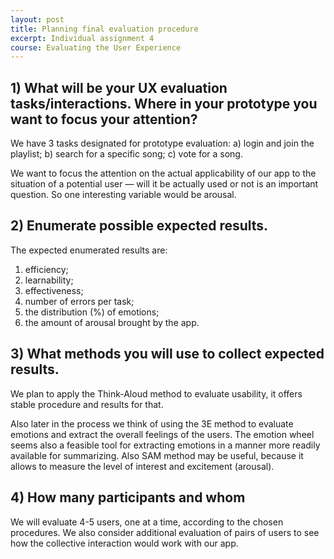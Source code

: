 ```yaml
---
layout: post
title: Planning final evaluation procedure
excerpt: Individual assignment 4
course: Evaluating the User Experience
---
```


## 1) What will be your UX evaluation tasks/interactions. Where in your prototype you want to focus your attention?

We have 3 tasks designated for prototype evaluation: a) login and join the playlist;
b) search for a specific song; c) vote for a song. 

We want to focus the attention on the actual applicability of our app to the situation of a potential user — will it be actually used or not is an important question. So one interesting variable would be arousal.

## 2) Enumerate possible expected results.

The expected enumerated results are:

1) efficiency;
2) learnability;
3) effectiveness;
4) number of errors per task;
5) the distribution (%) of emotions;
6) the amount of arousal brought by the app.

## 3) What methods you will use to collect expected results.

We plan to apply the Think-Aloud method to evaluate usability, it offers stable procedure and results for that. 

Also later in the process we think of using the 3E method to evaluate emotions and extract the overall feelings of the users. The emotion wheel seems also a feasible tool for extracting emotions in a manner more readily available for summarizing. Also SAM method may be useful, because it allows to measure the level of interest and excitement (arousal).

## 4) How many participants and whom 

We will evaluate 4-5 users, one at a time, according to the chosen procedures. We also consider additional evaluation of pairs of users to see how the collective interaction would work with our app.